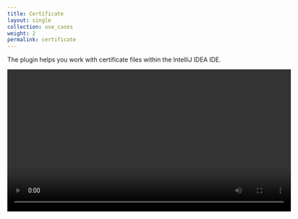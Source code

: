 ```yaml
---
title: Certificate
layout: single
collection: use_cases
weight: 2
permalink: certificate
---
```


The plugin helps you work with certificate files within the IntelliJ IDEA IDE.

<video width="650" height="auto" controls preload="auto" autoplay="autoplay">
  <source src="{{ site.baseurl }}/assets/videos/certificate.mp4" type="video/mp4">
  Your browser does not support the video tag.
</video>